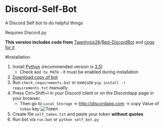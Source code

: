 # Discord-Self-Bot
A Discord Self bot to do helpful things

Requires Discord.py

**This version includes code from** [Twentysix26](https://github.com/Twentysix26)/[Red-DiscordBot](https://github.com/Twentysix26/Red-DiscordBot) and [cogs for it](https://twentysix26.github.io/Red-Docs/red_cog_approved_repos/)

#Installation
1. Install [Python](https://www.python.org/downloads/) (recommended version is [3.5](https://www.python.org/downloads/))
	* Check `Add to PATH` - it must be enabled during installation
2. [Download copy of bot](https://github.com/fixator10/Discord-Self-Bot/archive/master.zip)
3. Run `check_requirements.bat` or execute `pip install -r requirements.txt` manually
4. Press Ctrl+Shift+I in your Discord client or on the Discordapp page in your browser.
	* Then go to `Local Storage` → http://discordapp.com → copy Value of `token` key
	![Token](http://i.imgur.com/wxuIS8d.png)
6. Create file `self_token.txt` and paste your token **without quotes**
7. Run bot via `run.bat` or `python self_bot.py`